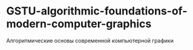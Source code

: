 # GSTU-algorithmic-foundations-of-modern-computer-graphics
Алгоритмические основы современной компьютерной графики
